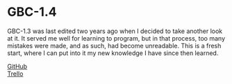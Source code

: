 # GBC-1.4

GBC-1.3 was last edited two years ago when I decided to take another look at it.
It served me well for learning to program, but in that process, too many mistakes
were made, and as such, had become unreadable. This is a fresh start, where I can
put into it my new knowledge I have since then learned.

[GitHub](https://github.com/Shlayne/GBC-1.4)<br>
[Trello](https://trello.com/b/FvwqNnbR/gbc-14)
